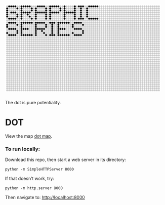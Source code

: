 ![GRAPHIC SERIES](https://raw.githubusercontent.com/sensescape/xyz-dots/master/images/dots-title2.jpg)



###

The dot is pure potentiality.

###




# DOT

View the map [dot map](https://sensescape.github.io/xyz-dots/#12/37.7823/-122.4274).

### To run locally:

Download this repo, then start a web server in its directory:

    python -m SimpleHTTPServer 8000
    
If that doesn't work, try:

    python -m http.server 8000
    
Then navigate to: [http://localhost:8000](http://localhost:8000)
